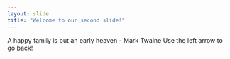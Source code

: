 ```yaml
---
layout: slide
title: "Welcome to our second slide!"
---
```

A happy family is but an early heaven - Mark Twaine
Use the left arrow to go back!
